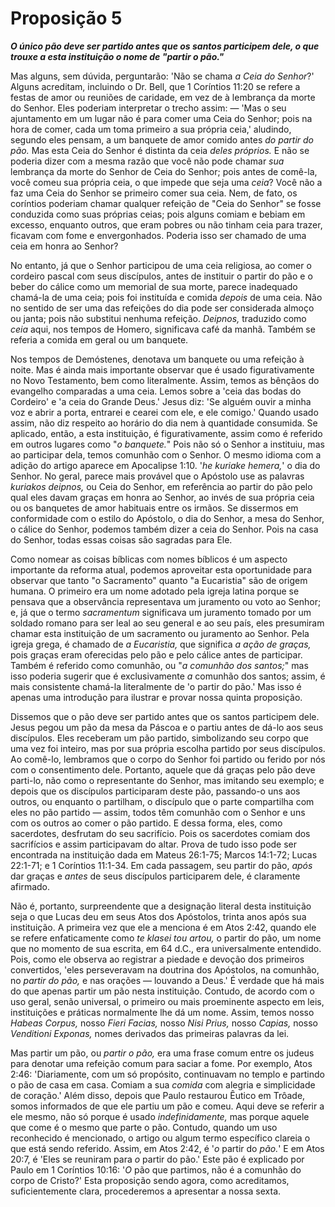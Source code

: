 # Proposição 5

***O único pão deve ser partido antes que os santos participem dele, o que trouxe a esta instituição o nome de "partir o pão."***

Mas alguns, sem dúvida, perguntarão: 'Não se chama *a Ceia do Senhor*?' Alguns acreditam, incluindo o Dr. Bell, que 1 Coríntios 11:20 se refere a festas de amor ou reuniões de caridade, em vez de à lembrança da morte do Senhor. Eles poderiam interpretar o trecho assim: — 'Mas o seu ajuntamento em um lugar não é para comer uma Ceia do Senhor; pois na hora de comer, cada um toma primeiro a sua própria ceia,' aludindo, segundo eles pensam, a um banquete de amor comido antes *do partir do pão.* Mas esta Ceia do Senhor é distinta da ceia *deles próprios.* E não se poderia dizer com a mesma razão que você não pode chamar *sua* lembrança da morte do Senhor de Ceia do Senhor; pois antes de comê-la, você comeu sua própria ceia, o que impede que seja uma *ceia*? Você não a faz uma Ceia do Senhor se primeiro comer sua ceia. Nem, de fato, os coríntios poderiam chamar qualquer refeição de "Ceia do Senhor" se fosse conduzida como suas próprias ceias; pois alguns comiam e bebiam em excesso, enquanto outros, que eram pobres ou não tinham ceia para trazer, ficavam com fome e envergonhados. Poderia isso ser chamado de uma ceia em honra ao Senhor?

No entanto, já que o Senhor participou de uma ceia religiosa, ao comer o cordeiro pascal com seus discípulos, antes de instituir o partir do pão e o beber do cálice como um memorial de sua morte, parece inadequado chamá-la de uma ceia; pois foi instituída e comida *depois* de uma ceia. Não no sentido de ser uma das refeições do dia pode ser considerada almoço ou janta; pois não substitui nenhuma refeição. *Deipnos,* traduzido como *ceia* aqui, nos tempos de Homero, significava café da manhã. Também se referia a comida em geral ou um banquete.

Nos tempos de Demóstenes, denotava um banquete ou uma refeição à noite. Mas é ainda mais importante observar que é usado figurativamente no Novo Testamento, bem como literalmente. Assim, temos as bênçãos do evangelho comparadas a uma ceia. Lemos sobre a 'ceia das bodas do Cordeiro' e 'a ceia do Grande Deus.' Jesus diz: 'Se alguém ouvir a minha voz e abrir a porta, entrarei e cearei com ele, e ele comigo.' Quando usado assim, não diz respeito ao horário do dia nem à quantidade consumida. Se aplicado, então, a esta instituição, é figurativamente, assim como é referido em outros lugares como "*o banquete.*" Pois não só o Senhor a instituiu, mas ao participar dela, temos comunhão com o Senhor. O mesmo idioma com a adição do artigo aparece em Apocalipse 1:10. '*he kuriake hemera,*' o dia do Senhor. No geral, parece mais provável que o Apóstolo use as palavras *kuriakos deipnos,* ou Ceia do Senhor, em referência ao partir do pão pelo qual eles davam graças em honra ao Senhor, ao invés de sua própria ceia ou os banquetes de amor habituais entre os irmãos. Se dissermos em conformidade com o estilo do Apóstolo, o dia do Senhor, a mesa do Senhor, o cálice do Senhor, podemos também dizer a ceia do Senhor. Pois na casa do Senhor, todas essas coisas são sagradas para Ele.

Como nomear as coisas bíblicas com nomes bíblicos é um aspecto importante da reforma atual, podemos aproveitar esta oportunidade para observar que tanto "o Sacramento" quanto "a Eucaristia" são de origem humana. O primeiro era um nome adotado pela igreja latina porque se pensava que a observância representava um juramento ou voto ao Senhor; e, já que o termo *sacramentum* significava um juramento tomado por um soldado romano para ser leal ao seu general e ao seu país, eles presumiram chamar esta instituição de um sacramento ou juramento ao Senhor. Pela igreja grega, é chamado de *a Eucaristia,* que significa *a ação de graças,* pois graças eram oferecidas pelo pão e pelo cálice antes de participar. Também é referido como comunhão, ou "*a comunhão dos santos;*" mas isso poderia sugerir que é exclusivamente *a* comunhão dos santos; assim, é mais consistente chamá-la literalmente de 'o partir do pão.' Mas isso é apenas uma introdução para ilustrar e provar nossa quinta proposição.

Dissemos que o pão deve ser partido antes que os santos participem dele. Jesus pegou um pão da mesa da Páscoa e o partiu antes de dá-lo aos seus discípulos. Eles receberam um pão partido, simbolizando seu corpo que uma vez foi inteiro, mas por sua própria escolha partido por seus discípulos. Ao comê-lo, lembramos que o corpo do Senhor foi partido ou ferido por nós com o consentimento dele. Portanto, aquele que dá graças pelo pão deve parti-lo, não como o representante do Senhor, mas imitando seu exemplo; e depois que os discípulos participaram deste pão, passando-o uns aos outros, ou enquanto o partilham, o discípulo que o parte compartilha com eles no pão partido — assim, todos têm comunhão com o Senhor e uns com os outros ao comer o pão partido. E dessa forma, eles, como sacerdotes, desfrutam do seu sacrifício. Pois os sacerdotes comiam dos sacrifícios e assim participavam do altar. Prova de tudo isso pode ser encontrada na instituição dada em Mateus 26:1-75; Marcos 14:1-72; Lucas 22:1-71; e 1 Coríntios 11:1-34. Em cada passagem, seu partir do pão, *após* dar graças e *antes* de seus discípulos participarem dele, é claramente afirmado.

Não é, portanto, surpreendente que a designação literal desta instituição seja o que Lucas deu em seus Atos dos Apóstolos, trinta anos após sua instituição. A primeira vez que ele a menciona é em Atos 2:42, quando ele se refere enfaticamente como *te klasei tou artou,* o partir do pão, um nome que no momento de sua escrita, em 64 d.C., era universalmente entendido. Pois, como ele observa ao registrar a piedade e devoção dos primeiros convertidos, 'eles perseveravam na doutrina dos Apóstolos, na comunhão, no *partir do pão,* e nas orações — louvando a Deus.' É verdade que há mais do que apenas partir um pão nesta instituição. Contudo, de acordo com o uso geral, senão universal, o primeiro ou mais proeminente aspecto em leis, instituições e práticas normalmente lhe dá um nome. Assim, temos nosso *Habeas Corpus,* nosso *Fieri Facias,* nosso *Nisi Prius,* nosso *Capias,* nosso *Venditioni Exponas,* nomes derivados das primeiras palavras da lei.

Mas partir um pão, ou *partir o pão,* era uma frase comum entre os judeus para denotar uma refeição comum para saciar a fome. Por exemplo, Atos 2:46: 'Diariamente, com um só propósito, continuavam no templo e partindo o pão de casa em casa. Comiam a sua *comida* com alegria e simplicidade de coração.' Além disso, depois que Paulo restaurou Êutico em Trôade, somos informados de que ele partiu um pão e comeu. Aqui deve se referir a ele mesmo, não só porque é usado *indefinidamente,* mas porque aquele que come é o mesmo que parte o pão. Contudo, quando um uso reconhecido é mencionado, o artigo ou algum termo específico clareia o que está sendo referido. Assim, em Atos 2:42, é '*o* partir do *pão.*' E em Atos 20:7, é 'Eles se reuniram para *o* partir do pão.' Este pão é explicado por Paulo em 1 Coríntios 10:16: '*O* pão que partimos, não é a comunhão do corpo de Cristo?' Esta proposição sendo agora, como acreditamos, suficientemente clara, procederemos a apresentar a nossa sexta.
